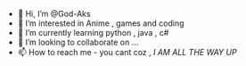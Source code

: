 - 👋 Hi, I’m @God-Aks
- 👀 I’m interested in Anime , games and coding
- 🌱 I’m currently learning python , java , c#
- 💞️ I’m looking to collaborate on ...
- 📫 How to reach me - you cant coz , *I AM ALL THE WAY UP*

<!---
Aks-uniq/Aks-uniq is a ✨ special ✨ repository because its `README.md` (this file) appears on your GitHub profile.
You can click the Preview link to take a look at your changes.
--->
